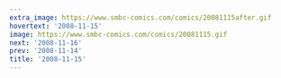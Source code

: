 ```yaml
---
extra_image: https://www.smbc-comics.com/comics/20081115after.gif
hovertext: '2008-11-15'
image: https://www.smbc-comics.com/comics/20081115.gif
next: '2008-11-16'
prev: '2008-11-14'
title: '2008-11-15'
---
```

